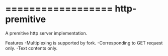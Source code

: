==================
http-premitive
==================

A premitive http server implementation.

Features 
 -Multiplexing is supported by fork.
 -Corresponding to GET request only.
 -Text contents only.
